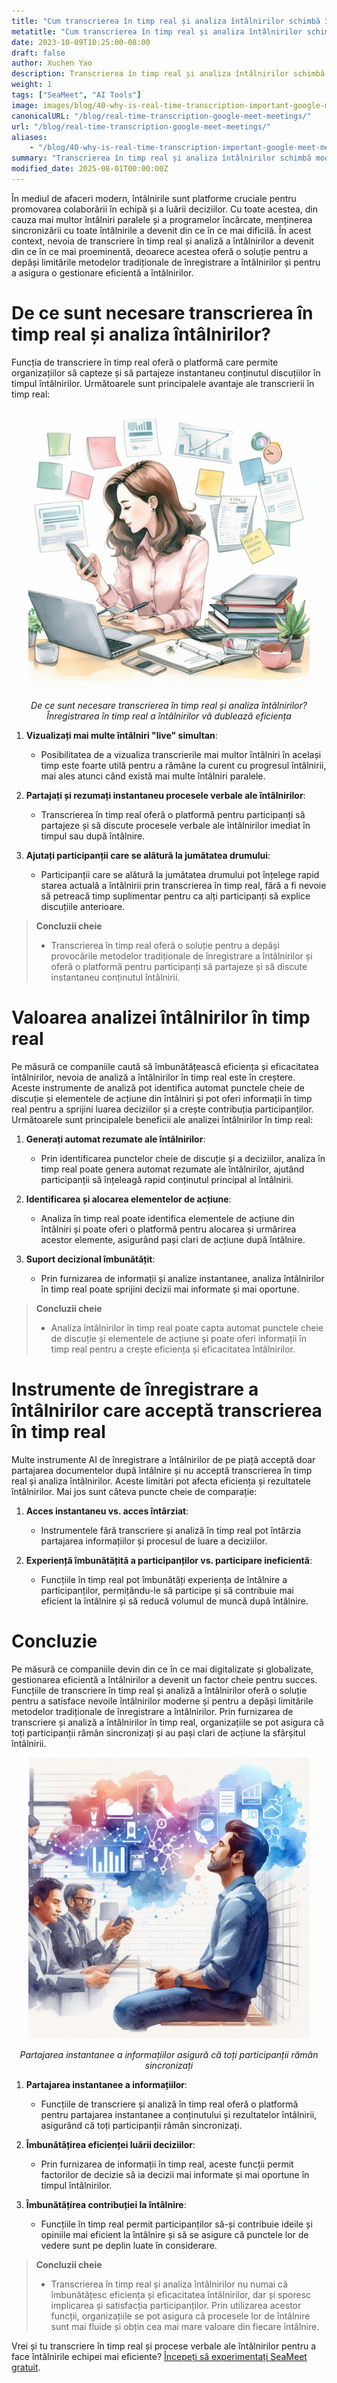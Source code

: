 ```yaml
---
title: "Cum transcrierea în timp real și analiza întâlnirilor schimbă întâlnirile Google Meet"
metatitle: "Cum transcrierea în timp real și analiza întâlnirilor schimbă întâlnirile Google Meet"
date: 2023-10-09T10:25:00-08:00
draft: false
author: Xuchen Yao
description: Transcrierea în timp real și analiza întâlnirilor schimbă modul în care funcționează întâlnirile. Acestea nu numai că îmbunătățesc eficiența întâlnirilor, oferă informații instantanee, promovează luarea rapidă a deciziilor, dar și sporesc implicarea participanților, asigurând succesul întâlnirilor de afaceri moderne.
weight: 1
tags: ["SeaMeet", "AI Tools"]
image: images/blog/40-why-is-real-time-transcription-important-google-meet-meetings/40-why-is-real-time-transcription-important-google-meet-meetings.jpeg
canonicalURL: "/blog/real-time-transcription-google-meet-meetings/"
url: "/blog/real-time-transcription-google-meet-meetings/"
aliases:
    - "/blog/40-why-is-real-time-transcription-important-google-meet-meetings/"
summary: "Transcrierea în timp real și analiza întâlnirilor schimbă modul în care funcționează întâlnirile. Acestea nu numai că îmbunătățesc eficiența întâlnirilor, oferă informații instantanee, promovează luarea rapidă a deciziilor, dar și sporesc implicarea participanților, asigurând succesul întâlnirilor de afaceri moderne."
modified_date: 2025-08-01T00:00:00Z
---
```


În mediul de afaceri modern, întâlnirile sunt platforme cruciale pentru promovarea colaborării în echipă și a luării deciziilor. Cu toate acestea, din cauza mai multor întâlniri paralele și a programelor încărcate, menținerea sincronizării cu toate întâlnirile a devenit din ce în ce mai dificilă. În acest context, nevoia de transcriere în timp real și analiză a întâlnirilor a devenit din ce în ce mai proeminentă, deoarece acestea oferă o soluție pentru a depăși limitările metodelor tradiționale de înregistrare a întâlnirilor și pentru a asigura o gestionare eficientă a întâlnirilor.

# De ce sunt necesare transcrierea în timp real și analiza întâlnirilor?

Funcția de transcriere în timp real oferă o platformă care permite organizațiilor să capteze și să partajeze instantaneu conținutul discuțiilor în timpul întâlnirilor. Următoarele sunt principalele avantaje ale transcrierii în timp real:

<center>
<img height="450px" src="/images/blog/40-why-is-real-time-transcription-important-google-meet-meetings/1-the-power-of-real-time-meeting-analytics-multitasking.jpeg" alt="De ce sunt necesare transcrierea în timp real și analiza întâlnirilor? Avantajele transcrierii în timp real"/>

*De ce sunt necesare transcrierea în timp real și analiza întâlnirilor? Înregistrarea în timp real a întâlnirilor vă dublează eficiența*
</center>


1. **Vizualizați mai multe întâlniri "live" simultan**:
    - Posibilitatea de a vizualiza transcrierile mai multor întâlniri în același timp este foarte utilă pentru a rămâne la curent cu progresul întâlnirii, mai ales atunci când există mai multe întâlniri paralele.

2. **Partajați și rezumați instantaneu procesele verbale ale întâlnirilor**:
    - Transcrierea în timp real oferă o platformă pentru participanți să partajeze și să discute procesele verbale ale întâlnirilor imediat în timpul sau după întâlnire.

3. **Ajutați participanții care se alătură la jumătatea drumului**:
    - Participanții care se alătură la jumătatea drumului pot înțelege rapid starea actuală a întâlnirii prin transcrierea în timp real, fără a fi nevoie să petreacă timp suplimentar pentru ca alți participanți să explice discuțiile anterioare.

> **Concluzii cheie**
>
> - Transcrierea în timp real oferă o soluție pentru a depăși provocările metodelor tradiționale de înregistrare a întâlnirilor și oferă o platformă pentru participanți să partajeze și să discute instantaneu conținutul întâlnirii.


# Valoarea analizei întâlnirilor în timp real

Pe măsură ce companiile caută să îmbunătățească eficiența și eficacitatea întâlnirilor, nevoia de analiză a întâlnirilor în timp real este în creștere. Aceste instrumente de analiză pot identifica automat punctele cheie de discuție și elementele de acțiune din întâlniri și pot oferi informații în timp real pentru a sprijini luarea deciziilor și a crește contribuția participanților. Următoarele sunt principalele beneficii ale analizei întâlnirilor în timp real:

1. **Generați automat rezumate ale întâlnirilor**:
    - Prin identificarea punctelor cheie de discuție și a deciziilor, analiza în timp real poate genera automat rezumate ale întâlnirilor, ajutând participanții să înțeleagă rapid conținutul principal al întâlnirii.

2. **Identificarea și alocarea elementelor de acțiune**:
    - Analiza în timp real poate identifica elementele de acțiune din întâlniri și poate oferi o platformă pentru alocarea și urmărirea acestor elemente, asigurând pași clari de acțiune după întâlnire.

3. **Suport decizional îmbunătățit**:
    - Prin furnizarea de informații și analize instantanee, analiza întâlnirilor în timp real poate sprijini decizii mai informate și mai oportune.

> **Concluzii cheie**
>
> - Analiza întâlnirilor în timp real poate capta automat punctele cheie de discuție și elementele de acțiune și poate oferi informații în timp real pentru a crește eficiența și eficacitatea întâlnirilor.

# Instrumente de înregistrare a întâlnirilor care acceptă transcrierea în timp real

Multe instrumente AI de înregistrare a întâlnirilor de pe piață acceptă doar partajarea documentelor după întâlnire și nu acceptă transcrierea în timp real și analiza întâlnirilor. Aceste limitări pot afecta eficiența și rezultatele întâlnirilor. Mai jos sunt câteva puncte cheie de comparație:

1. **Acces instantaneu vs. acces întârziat**:
    - Instrumentele fără transcriere și analiză în timp real pot întârzia partajarea informațiilor și procesul de luare a deciziilor.

2. **Experiență îmbunătățită a participanților vs. participare ineficientă**:
    - Funcțiile în timp real pot îmbunătăți experiența de întâlnire a participanților, permițându-le să participe și să contribuie mai eficient la întâlnire și să reducă volumul de muncă după întâlnire.

# Concluzie

Pe măsură ce companiile devin din ce în ce mai digitalizate și globalizate, gestionarea eficientă a întâlnirilor a devenit un factor cheie pentru succes. Funcțiile de transcriere în timp real și analiză a întâlnirilor oferă o soluție pentru a satisface nevoile întâlnirilor moderne și pentru a depăși limitările metodelor tradiționale de înregistrare a întâlnirilor. Prin furnizarea de transcriere și analiză a întâlnirilor în timp real, organizațiile se pot asigura că toți participanții rămân sincronizați și au pași clari de acțiune la sfârșitul întâlnirii.

<center>
<img height="450px" src="/images/blog/40-why-is-real-time-transcription-important-google-meet-meetings/2-real-time-meeting-analytics-enhance-productivity.jpeg" alt="Partajarea instantanee a informațiilor asigură că toți participanții rămân sincronizați"/>

*Partajarea instantanee a informațiilor asigură că toți participanții rămân sincronizați*
</center>


1. **Partajarea instantanee a informațiilor**:
    - Funcțiile de transcriere și analiză în timp real oferă o platformă pentru partajarea instantanee a conținutului și rezultatelor întâlnirii, asigurând că toți participanții rămân sincronizați.

2. **Îmbunătățirea eficienței luării deciziilor**:
    - Prin furnizarea de informații în timp real, aceste funcții permit factorilor de decizie să ia decizii mai informate și mai oportune în timpul întâlnirilor.

3. **Îmbunătățirea contribuției la întâlnire**:
    - Funcțiile în timp real permit participanților să-și contribuie ideile și opiniile mai eficient la întâlnire și să se asigure că punctele lor de vedere sunt pe deplin luate în considerare.

> **Concluzii cheie**
>
> - Transcrierea în timp real și analiza întâlnirilor nu numai că îmbunătățesc eficiența și eficacitatea întâlnirilor, dar și sporesc implicarea și satisfacția participanților. Prin utilizarea acestor funcții, organizațiile se pot asigura că procesele lor de întâlnire sunt mai fluide și obțin cea mai mare valoare din fiecare întâlnire.


Vrei și tu transcriere în timp real și procese verbale ale întâlnirilor pentru a face întâlnirile echipei mai eficiente? [Începeți să experimentați SeaMeet gratuit](https://meet.seasalt.ai/?utm_source=blog).